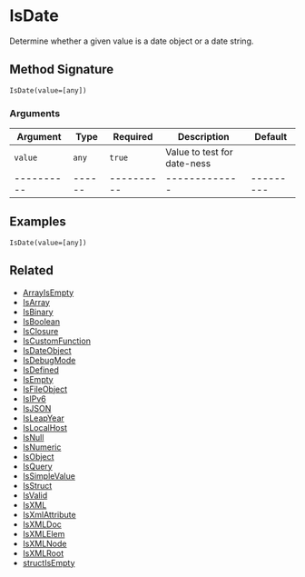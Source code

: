 # IsDate

Determine whether a given value is a date object or a date string.

## Method Signature

```
IsDate(value=[any])
```

### Arguments

| Argument   | Type   | Required   | Description                 | Default   |
| ---------- | ------ | ---------- | --------------------------- | --------- |
| `value`    | `any`  | `true`     | Value to test for date-ness |           |
| ---------- | ------ | ---------- | -------------               | --------- |

## Examples

```
IsDate(value=[any])
```

## Related

* [ArrayIsEmpty](arrayisempty.md)
* [IsArray](isarray.md)
* [IsBinary](isbinary.md)
* [IsBoolean](isboolean.md)
* [IsClosure](isclosure.md)
* [IsCustomFunction](iscustomfunction.md)
* [IsDateObject](isdateobject.md)
* [IsDebugMode](isdebugmode.md)
* [IsDefined](isdefined.md)
* [IsEmpty](isempty.md)
* [IsFileObject](isfileobject.md)
* [IsIPv6](isipv6.md)
* [IsJSON](isjson.md)
* [IsLeapYear](isleapyear.md)
* [IsLocalHost](islocalhost.md)
* [IsNull](isnull.md)
* [IsNumeric](isnumeric.md)
* [IsObject](isobject.md)
* [IsQuery](isquery.md)
* [IsSimpleValue](issimplevalue.md)
* [IsStruct](isstruct.md)
* [IsValid](isvalid.md)
* [IsXML](isxml.md)
* [IsXmlAttribute](isxmlattribute.md)
* [IsXMLDoc](isxmldoc.md)
* [IsXMLElem](isxmlelem.md)
* [IsXMLNode](isxmlnode.md)
* [IsXMLRoot](isxmlroot.md)
* [structIsEmpty](structisempty.md)
